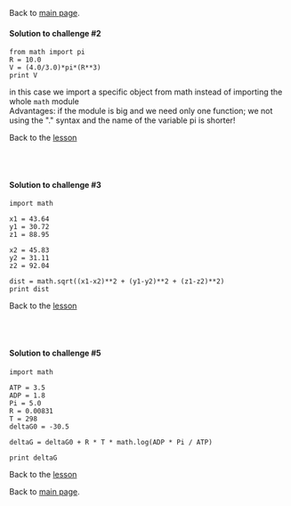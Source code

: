 Back to [main page](../index.md).
#### Solution to challenge #2
```
from math import pi
R = 10.0
V = (4.0/3.0)*pi*(R**3)
print V
```
in this case we import a specific object from math instead of importing the whole `math` module <br>
Advantages: if the module is big and we need only one  function; we not using the "." syntax and the name of the variable pi is shorter!  

Back to the [lesson](2_pythonshell.md)

<br>
<br>

#### Solution to challenge #3
```
import math

x1 = 43.64
y1 = 30.72
z1 = 88.95

x2 = 45.83
y2 = 31.11
z2 = 92.04

dist = math.sqrt((x1-x2)**2 + (y1-y2)**2 + (z1-z2)**2)
print dist
```

Back to the [lesson](2_pythonshell.md)

<br>
<br>

#### Solution to challenge #5
```
import math

ATP = 3.5
ADP = 1.8
Pi = 5.0
R = 0.00831
T = 298
deltaG0 = -30.5

deltaG = deltaG0 + R * T * math.log(ADP * Pi / ATP)

print deltaG
```
Back to the [lesson](2_pythonshell.md)
<br>

Back to [main page](../index.md).
